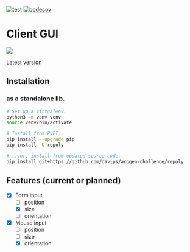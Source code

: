 ![test](https://github.com/davips/arqgen-challenge/workflows/test/badge.svg)
[![codecov](https://codecov.io/gh/davips/arqgen-challenge/branch/main/graph/badge.svg)](https://codecov.io/gh/davips/arqgen-challenge)

# Client GUI

<img src="https://raw.githubusercontent.com/davips/arqgen-challenge/main/chart.png">

[Latest version](https://github.com/davips/arqgen-challenge)

## Installation
### as a standalone lib.
```bash
# Set up a virtualenv. 
python3 -m venv venv
source venv/bin/activate

# Install from PyPI...
pip install --upgrade pip
pip install -U repoly

# ...or, install from updated source code.
pip install git+https://github.com/davips/arqgen-challenge/repoly
```


## Features (current or planned)

* [x] Form input
  * [ ] position
  * [x] size
  * [ ] orientation
* [x] Mouse input
  * [ ] position
  * [ ] size
  * [x] orientation
